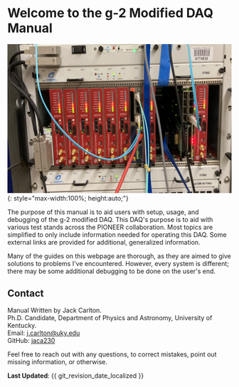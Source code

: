 # Welcome to the g-2 Modified DAQ Manual

![DAQ_Image](images/DAQ_image.png){: style="max-width:100%; height:auto;"}

The purpose of this manual is to aid users with setup, usage, and debugging of the g-2 modified DAQ. This DAQ's purpose is to aid with various test stands across the PIONEER collaboration. Most topics are simplified to only include information needed for operating this DAQ. Some external links are provided for additional, generalized information.

Many of the guides on this webpage are thorough, as they are aimed to give solutions to problems I've encountered. However, every system is different; there may be some additional debugging to be done on the user's end.

## Contact
Manual Written by Jack Carlton. <br>
Ph.D. Candidate, Department of Physics and Astronomy, University of Kentucky.
<br>
<i class="fas fa-envelope"></i> Email: [j.carlton@uky.edu](mailto:j.carlton@uky.edu)
<br>
<i class="fab fa-github"></i> GitHub: [jaca230](https://github.com/jaca230)


Feel free to reach out with any questions, to correct mistakes, point out missing information, or otherwise.

**Last Updated**: {{ git_revision_date_localized }}